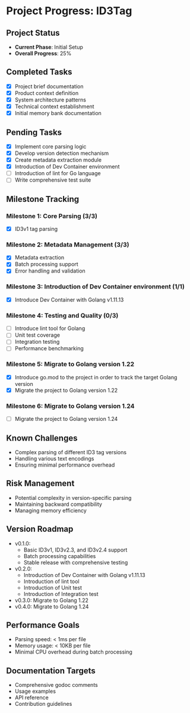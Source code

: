 # Project Progress: ID3Tag

## Project Status

- **Current Phase**: Initial Setup
- **Overall Progress**: 25%

## Completed Tasks

- [x] Project brief documentation
- [x] Product context definition
- [x] System architecture patterns
- [x] Technical context establishment
- [x] Initial memory bank documentation

## Pending Tasks

- [x] Implement core parsing logic
- [x] Develop version detection mechanism
- [x] Create metadata extraction module
- [x] Introduction of Dev Container environment
- [ ] Introduction of lint for Go language
- [ ] Write comprehensive test suite

## Milestone Tracking

### Milestone 1: Core Parsing (3/3)

- [x] ID3v1 tag parsing

### Milestone 2: Metadata Management (3/3)

- [x] Metadata extraction
- [x] Batch processing support
- [x] Error handling and validation

### Milestone 3: Introduction of Dev Container environment (1/1)

- [x] Introduce Dev Container with Golang v1.11.13

### Milestone 4: Testing and Quality (0/3)

- [ ] Introduce lint tool for Golang
- [ ] Unit test coverage
- [ ] Integration testing
- [ ] Performance benchmarking

### Milestone 5: Migrate to Golang version 1.22

- [x] Introduce go.mod to the project in order to track the target
  Golang version
- [x] Migrate the project to Golang version 1.22

### Milestone 6: Migrate to Golang version 1.24

- [ ] Migrate the project to Golang version 1.24

## Known Challenges

- Complex parsing of different ID3 tag versions
- Handling various text encodings
- Ensuring minimal performance overhead

## Risk Management

- Potential complexity in version-specific parsing
- Maintaining backward compatibility
- Managing memory efficiency

## Version Roadmap

- v0.1.0:
  - Basic ID3v1, ID3v2.3, and ID3v2.4 support
  - Batch processing capabilities
  - Stable release with comprehensive testing
- v0.2.0:
  - Introduction of Dev Container with Golang v1.11.13
  - Introduction of lint tool
  - Introduction of Unit test
  - Introduction of Integration test
- v0.3.0: Migrate to Golang 1.22
- v0.4.0: Migrate to Golang 1.24

## Performance Goals

- Parsing speed: < 1ms per file
- Memory usage: < 10KB per file
- Minimal CPU overhead during batch processing

## Documentation Targets

- Comprehensive godoc comments
- Usage examples
- API reference
- Contribution guidelines
